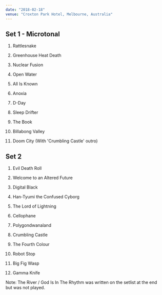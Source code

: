 ```yaml
---
date: "2018-02-18"
venue: "Croxton Park Hotel, Melbourne, Australia"
---
```


## Set 1 - Microtonal

 1. Rattlesnake

 2. Greenhouse Heat Death

 3. Nuclear Fusion

 4. Open Water

 5. All Is Known

 6. Anoxia

 7. D-Day

 8. Sleep Drifter

 9. The Book

10. Billabong Valley

11. Doom City
    (With 'Crumbling Castle' outro)

## Set 2

 1. Evil Death Roll

 2. Welcome to an Altered Future

 3. Digital Black

 4. Han-Tyumi the Confused Cyborg

 5. The Lord of Lightning

 6. Cellophane

 7. Polygondwanaland

 8. Crumbling Castle

 9. The Fourth Colour

10. Robot Stop

11. Big Fig Wasp

12. Gamma Knife


Note: The River / God Is In The Rhythm was written on the setlist at
the end but was not played.
